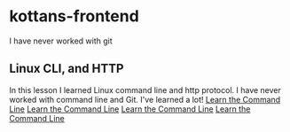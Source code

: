 # kottans-frontend
I have never worked with git

## Linux CLI, and HTTP
In this lesson I learned Linux command line and http protocol. I have never worked with command line and Git. I've learned a lot!
[Learn the Command Line](./task_linux_cli/Learn_the_Command_Line(1).PNG)
[Learn the Command Line](./task_linux_cli/Learn_the_Command_Line(2).PNG)
[Learn the Command Line](./task_linux_cli/Learn_the_Command_Line(3).PNG)
[Learn the Command Line](./task_linux_cli/Learn_the_Command_Line(4).PNG)
